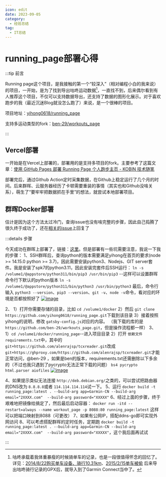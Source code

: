 ```yaml
---
icon: edit
date: 2023-09-05
category:
  - 经验总结
tag:
  - IT总结
---
```

# running_page部署心得

:::tip 前言

Running page这个项目，是我接触的第一个“较深入”（相对编程小白的我来说）的项目，一开始，是为了找到导出咕咚运动数据[^1]，一直找不到，后来偶尔看到有人推荐这个项目，不仅可以支持数据导出，还支持了数据的图形化展示。对于喜欢跑步的我（最近沉迷Blog就没怎么跑了）来说，是一个很棒的项目。

项目地址：[yihong0618/running_page](https://github.com/yihong0618/running_page)

支持多运动类型的fork：[ben-29/workouts_page](https://github.com/ben-29/workouts_page)

:::

## Vercel部署

一开始是在Vercel上部署的，部署用的是支持多项目的fork。主要参考了这篇文章：[使用 GitHub Pages 部署 Running Page 个人跑步主页 - KOBIN 技术随笔](https://blog.kobin.cn/blog/program/p3/2396.html)

部署完后，通过Github Action定时采集数据，在Github上稳定运行了几个月的时间。后来群晖、云服务器经历了卡顿需要重装的事情（其实也和Github没啥关系），萌生了“要牢牢把数据抓在手里”的想法，就尝试本地部署项目。

## 群晖Docker部署

估计是因为这个方法太过冷门，查询issue也没有啥完整的步骤，因此自己捣腾了很久终于成功了，还在[相关的issue](https://github.com/yihong0618/running_page/issues/181#issuecomment-1671016002)上回复了

:::details 步骤

今天成功在群晖上部署了，链接：[这里](http://ddns.4a1801.life:8088/)。但是部署有一些坑需要注意，我说一下我的步骤：
1、SSH群晖后，查询python的版本需要满足yihong在首页的要求(node >= 14.15.0 python >= 3.7)，因此需要安装python3、Nodejs、GIT server套件。我是安装了spk7的python3.11，因此安装完套件后SSH运行：
`ln -s /volume1/@appstore/python311/bin/pip3 /usr/bin/pip3` --这样可以设置群晖命令行下默认的python版本
`ln -s /volume1/@appstore/python311/bin/python3 /usr/bin/python3`
最后，命令行输入 `python3 --version`、`pip3 --version`、`git -v`、`node -v`命令，看对应的环境是否都按照好了
[![image](https://user-images.githubusercontent.com/129527972/259370561-c1567ab4-9eea-4f61-9d49-cff2d14fa88f.png)](https://user-images.githubusercontent.com/129527972/259370561-c1567ab4-9eea-4f61-9d49-cff2d14fa88f.png)

2、
1）打开你需要存储的目录，比如 `cd /volume1/docker`
2）然后 `git clone https://github.com/yihong0618/running_page.git`下载到该目录
3）接着按照yihong的说明，修改 `gatsby-config.js`对应的内容。
（我下载的库的是 `https://github.com/ben-29/workouts_page.git`，但是操作流程都一样）
3、
1）`cd /volume1/docker/running_page`--进入项目目录
2）打开 `依赖文件requirements.txt`中，其中的 `git+https://github.com/alenrajsp/tcxreader.git`改成 `git+https://ghproxy.com/https://github.com/alenrajsp/tcxreader.git`才能正常访问，@ben-29 ，如果是ben的版本，requirements.txt还需删除以下多余的（不过也我只遇到了pycrypto无法正常下载的问题）
`bs4 pycrypto html.parser aiofiles`
[![image](https://user-images.githubusercontent.com/129527972/259371179-0ab984a6-5012-4294-bc56-503104b76cc3.png)](https://user-images.githubusercontent.com/129527972/259371179-0ab984a6-5012-4294-bc56-503104b76cc3.png)

4、如果提示类似无法连接 `http://deb.debian.org/`之类的，可以尝试把路由器的DNS改为 `8.8.8.8`或者 `114.114.114.114`试一下。
5、运行 `docker build -t running_page:latest . --build-arg app=Garmin-CN --build-arg email="2XXXX.com"  --build-arg password="XXXXX"`
6、经过上面的步骤，终于艰难地把镜像给搞定了，然后最后启动容器：
`docker run -itd --restart=always --name workout_page -p 8088:80 running_page:latest` 这样可以把端口映射到8088（可更改）
7、如果有公网IP，搭配ddns-go即可实现外网访问
8、可以考虑搭配群晖的定时任务，定期跑 `docker build -t running_page:latest . --build-arg app=Garmin-CN --build-arg email="2XXXX.com"  --build-arg password="XXXXX"`，这个我后面再试试

:::

[^1]: 咕咚承载着我体重暴瘦的时候骑单车的记录，也是一段很值得怀念的回忆了。详见：[2014/8/22购买单车设备、骑行10.31km](/Arthur/Qzone/说说.html#_8月-1)、[2015/2/15单车被偷](https://blog.4a1801.life/Arthur/Qzone/%E8%AF%B4%E8%AF%B4.html#_2%E6%9C%88) 后来导出咕咚骑行记录的GPX后，就导入到了Garmin Connect当中了。
